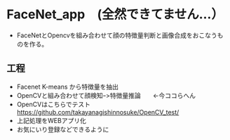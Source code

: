 # FaceNet_app　(全然できてません…）
- FaceNetとOpencvを組み合わせて顔の特徴量判断と画像合成をおこなうものを作る。

## 工程
- Facenet K-means から特徴量を抽出
- OpenCVと組み合わせて顔検知ｰ>特徴量推論　　←今ココらへん
- OpenCVはこちらでテスト https://github.com/takayanagishinnosuke/OpenCV_test/
- 上記処理をWEBアプリ化
- お気にいり登録などできるように
